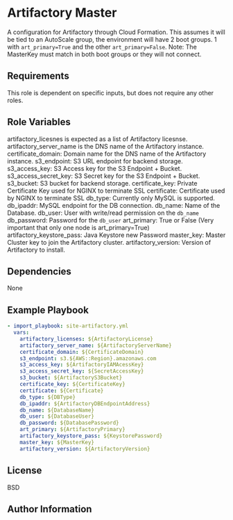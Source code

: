 Artifactory Master
=========

A configuration for Artifactory through Cloud Formation. This assumes it will be tied to an AutoScale group, the
environment will have 2 boot groups. 1 with `art_primary=True` and the other `art_primary=False`. Note: The MasterKey
must match in both boot groups or they will not connect.

Requirements
------------

This role is dependent on specific inputs, but does not require any other roles.

Role Variables
--------------

artifactory_licesnes is expected as a list of Artifactory licesnse.
artifactory_server_name is the DNS name of the Artifactory instance.
certificate_domain: Domain name for the DNS name of the Artifactory instance.
s3_endpoint: S3 URL endpoint for backend storage.
s3_access_key: S3 Access key for the S3 Endpoint + Bucket.
s3_access_secret_key: S3 Secret key for the S3 Endpoint + Bucket.
s3_bucket: S3 bucket for backend storage.
certificate_key: Private Certificate Key used for NGINX to terminate SSL
certificate: Certificate used by NGINX to terminate SSL
db_type: Currently only MySQL is supported.
db_ipaddr: MySQL endpoint for the DB connection.
db_name: Name of the Database.
db_user: User with write/read permission on the `db_name`
db_password: Password for the `db_user`
art_primary: True or False (Very important that only one node is art_primary=True)
artifactory_keystore_pass: Java Keystore new Password
master_key: Master Cluster key to join the Artifactory cluster.
artifactory_version: Version of Artifactory to install.

Dependencies
------------

None

Example Playbook
----------------

```yaml
- import_playbook: site-artifactory.yml
  vars:
    artifactory_licenses: ${ArtifactoryLicense}
    artifactory_server_name: ${ArtifactoryServerName}
    certificate_domain: ${CertificateDomain}
    s3_endpoint: s3.${AWS::Region}.amazonaws.com
    s3_access_key: ${ArtifactoryIAMAcessKey}
    s3_access_secret_key: ${SecretAccessKey}
    s3_bucket: ${ArtifactoryS3Bucket}
    certificate_key: ${CertificateKey}
    certificate: ${Certificate}
    db_type: ${DBType}
    db_ipaddr: ${ArtifactoryDBEndpointAddress}
    db_name: ${DatabaseName}
    db_user: ${DatabaseUser}
    db_password: ${DatabasePassword}
    art_primary: ${ArtifactoryPrimary}
    artifactory_keystore_pass: ${KeystorePassword}
    master_key: ${MasterKey}
    artifactory_version: ${ArtifactoryVersion}
```

License
-------

BSD

Author Information
------------------
